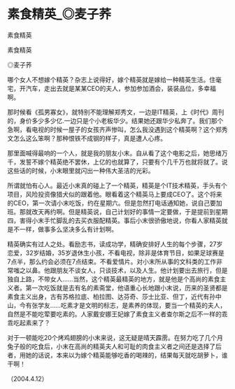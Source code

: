 # 素食精英_◎麦子荞

素食精英

素食精英

◎麦子荞

哪个女人不想嫁个精英？杂志上说得好，嫁个精英就是嫁给一种精英生活。住毫宅，开汽车，走出去就是某某CEO的夫人，参加参加酒会，装装品位，多幸福啊。

那时候看《孤男寡女》，就特别不能理解郑秀文，一边是IT精英，上《时代》周刊的，身价多少多少亿.一边只是个小老板华少。结果她还跟华少私奔了。我们那个急啊，看电视的时候一屋子的女孩齐声惨叫，怎么我没遇到这个精英啊？这个郑秀文怎么这么笨啊？那种恨铁不成钢的样子，真是遭人心疼。

那里面喊得最响的一个人，就是我的朋友小末。自从看了这个电影之后，她思绪万千，发誓不嫁个精英绝不罢休，上亿的也就算了，只要有个几千万也就将就了。说这些话的时候，小末眼里就闪出一种伟大圣洁的光彩。

所谓就怕有心人。最近小末真的碰上了一个精英，精英是个IT技术精英，手头有个项目，风险投资像猎犬似的跟着他。眼看着这个精英马上要成CEO了。这个将来的CEO，第一次请小末吃饭，约在星期六。但是忽然打电话通知她，说自己要加班。那就改天再约啊。但是精英说，自己计划好的事情一定要做，于是提前到星期四，害得小末手忙脚乱的去买衣服配精英。事后小末很骄傲地说，你看人家精英就是不一样，做事多么坚决多么有计划啊。

精英确实有过人之处。看励志书，读成功学，精确安排好人生的每个步骤，27岁恋爱，32岁结婚，35岁退休生小孩，不看电视，除非是体育节目，如果足球赛是7点半，那么约会必须在7点结束。不看爱情片。对小末所从事的文科类的工作非常嗤之以鼻。他跟朋友不谈女人，只谈技术，以及人生。他计划要出去旅行，但是独自上路，不带女人……当然，这个精英最精英的地方，就是他是个高尚的素食主义者。第一次吃饭就是去有名的素斋堂，他语重心长地跟小末说，历来的圣贤都是素食主义出身，古有苏格拉底、柏拉图、达芬奇、莎士比亚、但丁，近代有孙中山，今有张学友……吃素才是文明的标志，是素养的体现，要当一个精英的夫人，自然是不能吃荤要吃素的。人家戴安娜王妃嫁了素食主义者查尔斯之后不一样的乖乖吃起素来了？

对于一顿能吃20个烤鸡翅膀的小末来说，这无疑是晴天霹雳。在努力吃了几个月兔子般的吃食后，小末在高尚的精英夫人和可耻的肉食主义者之间还是选择了后者，用她的话说，本来以为嫁个精英能够吃香的喝辣的，结果每天就吃胡萝卜，谁干啊！

（2004.4.12）
